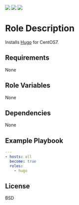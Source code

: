 [![](https://github.com/ansible-roles-matsumura/hugo/workflows/Build/badge.svg)](https://github.com/ansible-roles-matsumura/hugo/actions?query=workflow%3ABuild)
[![](https://github.com/ansible-roles-matsumura/hugo/workflows/Lint/badge.svg)](https://github.com/ansible-roles-matsumura/hugo/actions?query=workflow%3ALint)
[![](https://github.com/ansible-roles-matsumura/hugo/workflows/Trailing%20whitespace/badge.svg)](https://github.com/ansible-roles-matsumura/hugo/actions?query=workflow%3A%22Trailing+whitespace%22)

Role Description
=========

Installs [Hugo](https://gohugo.io) for CentOS7.

Requirements
------------

None

Role Variables
--------------

None

Dependencies
------------

None

Example Playbook
----------------

```YAML
---
- hosts: all
  become: true
  roles:
    - hugo
```

License
-------

BSD
